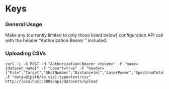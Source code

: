 # Keys

### General Usage

Make any (currently limited to only those listed below) configuration API call with the header "Authorization:Bearer <token>" included.

### Uploading CSVs

```
curl -i -X POST -H "Authorization:Bearer <token>" -F "name={dataset_name}" -F "upsert=true" -F "header=["File","Target","ShotNumber","Distance(m)","LaserPower","SpectrumTotal","SiO2","TiO2","Al2O3","FeOT","MgO","CaO","Na2O","K2O","Total","SiO2_RMSEP","TiO2_RMSEP","Al2O3_RMSEP","FeOT_RMSEP","MgO_RMSEP","CaO_RMSEP","Na2O_RMSEP","K2O_RMSEP"]" -F "data=@{path/to.csv};type=text/csv" http://localhost:8888/api/datasets/upload
```
